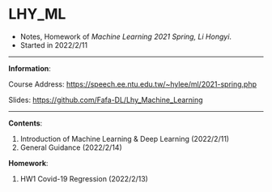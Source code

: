 # LHY_ML
- Notes, Homework of *Machine Learning 2021 Spring, Li Hongyi*. 
- Started in 2022/2/11

---

**Information**:

Course Address: https://speech.ee.ntu.edu.tw/~hylee/ml/2021-spring.php

Slides: https://github.com/Fafa-DL/Lhy_Machine_Learning

---

**Contents**:

1. Introduction of Machine Learning & Deep Learning (2022/2/11)
2. General Guidance (2022/2/14)

**Homework**:

1. HW1 Covid-19 Regression (2022/2/13)
